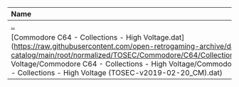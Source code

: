|Name|Size|
|:---|---:|
|[..](../index.html)|DIR|
|[Commodore C64 - Collections - High Voltage.dat](https://raw.githubusercontent.com/open-retrogaming-archive/dat-catalog/main/root/normalized/TOSEC/Commodore/C64/Collections/High Voltage/Commodore C64 - Collections - High Voltage/Commodore C64 - Collections - High Voltage (TOSEC-v2019-02-20_CM).dat)|1442516|
